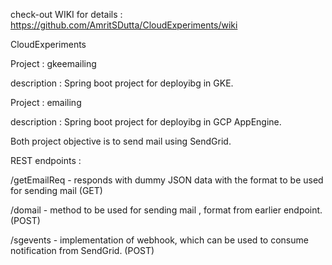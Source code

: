 check-out WIKI for details : 
https://github.com/AmritSDutta/CloudExperiments/wiki 



CloudExperiments

Project : gkeemailing

description : Spring boot project for deployibg in GKE.

Project : emailing

description : Spring boot project for deployibg in GCP AppEngine.

Both project objective is to send mail using SendGrid.


REST endpoints : 

/getEmailReq  - responds with dummy JSON data with the format to be used for sending mail (GET)

/domail - method to be used for sending mail , format from earlier endpoint. (POST)

/sgevents - implementation of webhook, which can be used to consume notification from SendGrid. (POST)
    
